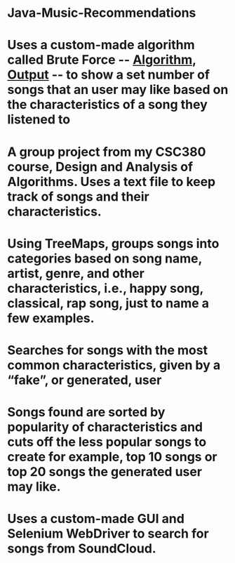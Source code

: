 # Java-Music-Recommendations
# Uses a custom-made algorithm called Brute Force -- [Algorithm](https://github.com/dwq9172/Java-Music-Recommendations/blob/master/BruteForce.java), [Output](https://github.com/dwq9172/Java-Music-Recommendations/blob/master/BruteForce.txt) -- to show a set number of songs that an user may like based on the characteristics of a song they listened to
# A group project from my CSC380 course, Design and Analysis of Algorithms. Uses a text file to keep track of songs and their characteristics. 
# Using TreeMaps, groups songs into categories based on song name, artist, genre, and other characteristics, i.e., happy song, classical, rap song, just to name a few examples.
# Searches for songs with the most common characteristics, given by a “fake”, or generated, user
# Songs found are sorted by popularity of characteristics and cuts off the less popular songs to create for example, top 10 songs or top 20 songs the generated user may like.
# Uses a custom-made GUI and Selenium WebDriver to search for songs from SoundCloud.
